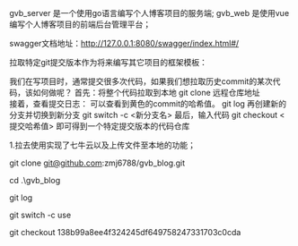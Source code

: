 gvb_server 是一个使用go语言编写个人博客项目的服务端;
gvb_web 是使用vue编写个人博客项目的前端后台管理平台；

swagger文档地址：http://127.0.0.1:8080/swagger/index.html#/

拉取特定git提交版本作为将来编写其它项目的框架模板：

我们在写项目时，通常提交很多次代码，如果我们想拉取历史commit的某次代码，该如何做呢？
首先：将整个代码拉取到本地
git clone 远程仓库地址                
接着，查看提交日志：
可以查看到黄色的commit的哈希值。
git log
再创建新的分支并切换到新分支
git switch -c <新分支名>
最后，输入代码
git checkout <提交哈希值>
即可得到一个特定提交版本的代码仓库

1.拉去使用实现了七牛云以及上传文件至本地的功能；

git clone git@github.com:zmj6788/gvb_blog.git

cd .\gvb_blog

git log

git switch -c use

git checkout 138b99a8ee4f324245df649758247331703c0cda